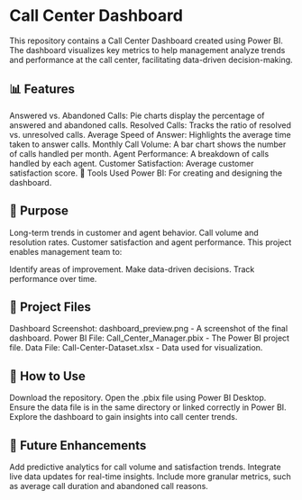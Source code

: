 # Call Center Dashboard
This repository contains a Call Center Dashboard created using Power BI. The dashboard visualizes key metrics to help management analyze trends and performance at the call center, facilitating data-driven decision-making.

## 📊 Features
Answered vs. Abandoned Calls: Pie charts display the percentage of answered and abandoned calls.
Resolved Calls: Tracks the ratio of resolved vs. unresolved calls.
Average Speed of Answer: Highlights the average time taken to answer calls.
Monthly Call Volume: A bar chart shows the number of calls handled per month.
Agent Performance: A breakdown of calls handled by each agent.
Customer Satisfaction: Average customer satisfaction score.
🔧 Tools Used
Power BI: For creating and designing the dashboard.
## 🚀 Purpose
Long-term trends in customer and agent behavior.
Call volume and resolution rates.
Customer satisfaction and agent performance.
This project enables management team to:

Identify areas of improvement.
Make data-driven decisions.
Track performance over time.
## 📂 Project Files
Dashboard Screenshot: dashboard_preview.png - A screenshot of the final dashboard.
Power BI File: Call_Center_Manager.pbix - The Power BI project file.
Data File: Call-Center-Dataset.xlsx - Data used for visualization.
## 📜 How to Use
Download the repository.
Open the .pbix file using Power BI Desktop.
Ensure the data file is in the same directory or linked correctly in Power BI.
Explore the dashboard to gain insights into call center trends.
## 📝 Future Enhancements
Add predictive analytics for call volume and satisfaction trends.
Integrate live data updates for real-time insights.
Include more granular metrics, such as average call duration and abandoned call reasons.
